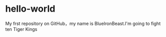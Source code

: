 # hello-world
My frst repository on GitHub，my name is BlueIronBeast.I'm going to fight ten Tiger Kings
